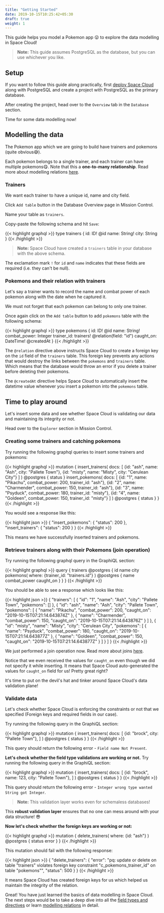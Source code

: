 ```yaml
---
title: "Getting Started"
date: 2019-10-15T10:25:42+05:30
draft: true
weight: 1
---
```


This guide helps you model a Pokemon app 😛 to explore the data modelling in Space Cloud!

> **Note:** This guide assumes PostgreSQL as the database, but you can use whichever you like.

## Setup

If you want to follow this guide along practically, first [deploy Space Cloud](/getting-started/deployment) along with PostgreSQL and create a project with PostgreSQL as the primary database.

After creating the project, head over to the `Overview` tab in the `Database` section.

Time for some data modelling now!

## Modelling the data

The Pokemon app which we are going to build have trainers and pokemons (quite obvious😅). 

Each pokemon belongs to a single trainer, and each trainer can have multiple pokemons😋. Note that this a **one-to-many relationship**. Read more about modelling relations [here](/essentials/data-modelling/relations).

### Trainers

We want each trainer to have a unique id, name and city field. 

Click `Add table` button in the Database Overview page in Mission Control.

Name your table as `trainers`.

Copy-paste the following schema and hit `Save`:

{{< highlight graphql >}}
type trainers {
  id: ID! @id
  name: String!
  city: String
}
{{< /highlight >}}

> **Note:** Space Cloud have created a `trainers` table in your database with the above schema.

The exclamation mark `!` for `id` and `name` indicates that these fields are required (i.e. they can't be null).

### Pokemons and their relation with trainers

Let's say a trainer wants to record the name and combat power of each pokemon along with the date when he captured it. 

We must not forget that each pokemon can belong to only one trainer.

Once again click on the `Add table` button to add `pokemons` table with the following schema:

{{< highlight graphql >}}
type pokemons {
  id: ID! @id
  name: String!
  combat_power: Integer
  trainer_id: trainers! @relation(field: "id")
  caught_on: DateTime! @createdAt
}
{{< /highlight >}}

The `@relation` directive above instructs Space Cloud to create a foreign key on the `id` field of the `trainers` table.  This foreign key prevents any actions that would destroy the links between the `pokemons` and `trainers` table. Which means that the database would throw an error if you delete a trainer before deleting their pokemons.

The `@createdAt` directive helps Space Cloud to automatically insert the datetime value whenever you insert a pokemon into the `pokemons` table.

## Time to play around

Let's insert some data and see whether Space Cloud is validating our data and maintaining its integrity or not.

Head over to the `Explorer` section in Mission Control.

### Creating some trainers and catching pokemons 

Try running the following graphql queries to insert some trainers and pokemons:

{{< highlight graphql >}}
mutation {
  insert_trainers(
    docs: [
      {id: "ash", name: "Ash", city: "Pallete Town"},
      {id: "misty", name: "Misty", city: "Cerulean City"}
    ]
  ) @postgres {
    status
  }
  insert_pokemons(
    docs: [
      {id: "1", name: "Pikachu", combat_power: 200, trainer_id: "ash"},
      {id: "2", name: "Charmender", combat_power: 150, trainer_id: "ash"},
      {id: "3", name: "Psyduck", combat_power: 180, trainer_id: "misty"},
      {id: "4", name: "Goldeen", combat_power: 150, trainer_id: "misty"}
    ]
  ) @postgres {
    status
  }
}
{{< /highlight >}}

You would see a response like this:

{{< highlight json >}}
{
  "insert_pokemons": {
    "status": 200
  },
  "insert_trainers": {
    "status": 200
  }
}
{{< /highlight >}}

This means we have successfully inserted trainers and pokemons.

### Retrieve trainers along with their Pokemons (join operation)

Try running the following graphql query in the GraphiQL section:

{{< highlight graphql >}}
query {
  trainers @postgres {
    id
    name
    city
    pokemons(
      where: {trainer_id: "trainers.id"}
    ) @postgres {
      name
      combat_power
      caught_on
    }
  }
}
{{< /highlight >}}


You should be able to see a response which looks like this:

{{< highlight json >}}
{
  "trainers": [
    {
      "id": "1",
      "name": "Ash",
      "city": "Pallete Town",
      "pokemons": []
    },
    {
      "id": "ash",
      "name": "Ash",
      "city": "Pallete Town",
      "pokemons": [
        {
          "name": "Pikachu",
          "combat_power": 200,
          "caught_on": "2019-10-15T07:21:14.643874Z"
        },
        {
          "name": "Charmender",
          "combat_power": 150,
          "caught_on": "2019-10-15T07:21:14.643876Z"
        }
      ]
    },
    {
      "id": "misty",
      "name": "Misty",
      "city": "Cerulean City",
      "pokemons": [
        {
          "name": "Psyduck",
          "combat_power": 180,
          "caught_on": "2019-10-15T07:21:14.643877Z"
        },
        {
          "name": "Goldeen",
          "combat_power": 150,
          "caught_on": "2019-10-15T07:21:14.643877Z"
        }
      ]
    }
  ]
}
{{< /highlight >}}

We just performed a join operation now. Read more about joins [here](/essentials/queries/joins).

Notice that we even received the values for `caught_on` even though we did not specify it while inserting. It means that Space Cloud auto-generated the values for `caught_on` field for us! Pretty great right?

It's time to put on the devil's hat and tinker around Space Cloud's data validation plane!

### Validate data

Let's check whether Space Cloud is enforcing the constraints or not that we specified (Foreign keys and required fields in our case).

Try running the following query in the GraphiQL section:

{{< highlight graphql >}}
mutation {
  insert_trainers(
    docs: [
      {id: "brock", city: "Pallete Town"},
    ]
  ) @postgres {
    status
  }
}
{{< /highlight >}}

This query should return the following error - `Field name Not Present`.


**Let's check whether the field type validations are working or not.** Try running the following query in the GraphiQL section:

{{< highlight graphql >}}
mutation {
  insert_trainers(
    docs: [
      {id: "brock", name: 123, city: "Pallete Town"},
    ]
  ) @postgres {
    status
  }
}
{{< /highlight >}}

This query should return the following error - `Integer wrong type wanted String got Integer`.

> **Note:** This validation layer works even for schemaless databases! 

This **robust validation layer** ensures that no one can mess around with your data structure! 😎

**Now let's check whether the foreign keys are working or not:**

{{< highlight graphql >}}
mutation {
  delete_trainers(
    where: {id: "ash"}
  ) @postgres {
    status
    error
  }
}
{{< /highlight >}}

This mutation should fail with the following response:

{{< highlight json >}}
{
  "delete_trainers": {
    "error": "pq: update or delete on table \"trainers\" violates foreign key constraint \"c_pokemons_trainer_id\" on table \"pokemons\"",
    "status": 500
  }
}
{{< /highlight >}}

It means Space Cloud has created foreign keys for us which helped us maintain the integrity of the relation.

Great! You have just learned the basics of data modelling in Space Cloud. The next steps would be to take a deep dive into all the [field types and directives](/essentials/data-modelling/types-and-directives) or learn [modelling relations](/essentials/data-modelling/relations) in detail.